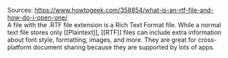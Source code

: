 Sources:
https://www.howtogeek.com/358854/what-is-an-rtf-file-and-how-do-i-open-one/
\
A file with the .RTF file extension is a Rich Text Format file. While a normal text file stores only [[Plaintext]], [[RTF]] files can include extra information about font style, formatting, images, and more. They are great for cross-platform document sharing because they are supported by lots of apps.
